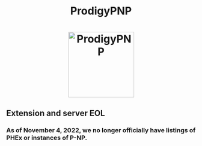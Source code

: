 <h1 align="center">ProdigyPNP</h1>

<h1 align="center">
	<a href="https://github.com/ProdigyPNP">
		<img align="center"
			width="175"
			alt="ProdigyPNP"
			src="https://raw.githubusercontent.com/ProdigyPNP/ProdigyMathGameHacking/master/.github/PTB.png"
		/>
	</a>
</h1>

<h2>Extension and server EOL</h2>
<h3>As of November 4, 2022, we no longer officially have listings of PHEx or instances of P-NP.</h3>

<!---
<h4 align="center">

	
<a href="https://dsc.gg/ProdigyPNP">
  <img alt="Discord" src="https://img.shields.io/discord/962479557439549450?color=blue&label=discord&logo=discord&logoColor=white&style=for-the-badge">
</a>
&nbsp;
<a href="https://github.com/ProdigyPNP/ProdigyMathGameHacking/issues">
  <img alt="GitHub issues" src="https://img.shields.io/github/issues-raw/ProdigyPNP/ProdigyMathGameHacking?label=issues&logo=github&style=for-the-badge">
</a>
&nbsp;
<a href="https://github.com/ProdigyPNP/ProdigyMathGameHacking/pulls">
  <img alt="GitHub pull requests" src="https://img.shields.io/github/issues-pr-raw/ProdigyPNP/ProdigyMathGameHacking?color=purple&label=pulls&logo=github&style=for-the-badge">
</a>
&nbsp;
<a href="https://addons.mozilla.org/en-US/firefox/addon/phex">
  <img alt="Mozilla Add-on" src="https://img.shields.io/amo/v/phex?color=orange&logo=firefox&style=for-the-badge">
</a>
&nbsp;
<a href="https://github.com/ProdigyPNP/ProdigyMathGameHacking/releases/latest">
  <img alt="GitHub release (latest SemVer)" src="https://img.shields.io/github/v/release/ProdigyPNP/ProdigyMathGameHacking?color=black&label=Github%20phex&logo=github&style=for-the-badge">
</a>
&nbsp;
<a href="https://github.com/ProdigyPNP/ProdigyMathGameHacking/blob/master/LICENSE.txt">
  <img alt="GitHub" src="https://img.shields.io/github/license/ProdigyPNP/ProdigyMathGameHacking?color=red&logo=mozilla&style=for-the-badge">
</a>


</h4>
--->
